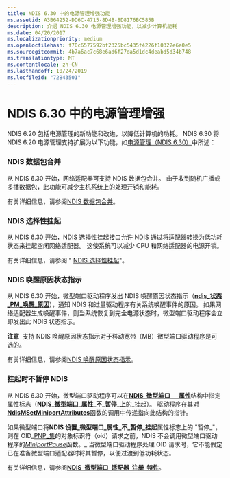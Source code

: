 ```yaml
---
title: NDIS 6.30 中的电源管理增强功能
ms.assetid: A3B64252-DD6C-4715-8D4B-8D8176BC585B
description: 介绍 NDIS 6.30 电源管理增强功能，以减少计算机能耗
ms.date: 04/20/2017
ms.localizationpriority: medium
ms.openlocfilehash: f70c6577592bf2325bc5435f4226f10322e6a0e5
ms.sourcegitcommit: 4b7a6ac7c68e6ad6f27da5d1dc4deabd5d34b748
ms.translationtype: MT
ms.contentlocale: zh-CN
ms.lasthandoff: 10/24/2019
ms.locfileid: "72843501"
---
```

# <a name="power-management-enhancements-in-ndis-630"></a>NDIS 6.30 中的电源管理增强


NDIS 6.20 包括电源管理的新功能和改进，以降低计算机的功耗。 NDIS 6.30 将 NDIS 6.20 电源管理支持扩展为以下功能，如[电源管理（NDIS 6.30）](power-management--ndis-6-30-.md)中所述：

### <a name="ndis-packet-coalescing"></a>NDIS 数据包合并

从 NDIS 6.30 开始，网络适配器可支持 NDIS 数据包合并。 由于收到随机广播或多播数据包，此功能可减少主机系统上的处理开销和能耗。

有关详细信息，请参阅[NDIS 数据包合并](ndis-packet-coalescing.md)。

### <a name="ndis-selective-suspend"></a>NDIS 选择性挂起

从 NDIS 6.30 开始，NDIS 选择性挂起接口允许 NDIS 通过将适配器转换为低功耗状态来挂起空闲网络适配器。 这使系统可以减少 CPU 和网络适配器的电源开销。

有关详细信息，请参阅 " [NDIS 选择性挂起](ndis-selective-suspend.md)"。

### <a name="ndis-wake-reason-status-indications"></a>NDIS 唤醒原因状态指示

从 NDIS 6.30 开始，微型端口驱动程序发出 NDIS 唤醒原因状态指示（[**ndis\_状态\_PM\_唤醒\_原因**](https://docs.microsoft.com/windows-hardware/drivers/network/ndis-status-pm-wake-reason)），通知 NDIS 和过量驱动程序有关系统唤醒事件的原因。 如果网络适配器生成唤醒事件，则当系统恢复到完全电源状态时，微型端口驱动程序会立即发出此 NDIS 状态指示。

**注意**  支持 NDIS 唤醒原因状态指示对于移动宽带（MB）微型端口驱动程序是可选的。

 

有关详细信息，请参阅[NDIS 唤醒原因状态指示](ndis-wake-reason-status-indications.md)。

### <a name="ndis-no-pause-on-suspend"></a>挂起时不暂停 NDIS

从 NDIS 6.30 开始，微型端口驱动程序可以在[**NDIS\_微型端口\_\_\_属性**](https://docs.microsoft.com/windows-hardware/drivers/ddi/ndis/ns-ndis-_ndis_miniport_adapter_registration_attributes)结构中指定属性标志（**NDIS\_微型端口\_属性\_不\_暂停\_上**的\_挂起）。 驱动程序在其对[**NdisMSetMiniportAttributes**](https://docs.microsoft.com/windows-hardware/drivers/ddi/ndis/nf-ndis-ndismsetminiportattributes)函数的调用中传递指向此结构的指针。

如果微型端口将**NDIS 设置\_微型端口\_属性\_不\_暂停\_挂起**属性标志上的 "暂停\_"，则在 OID\_[PNP\_集](https://docs.microsoft.com/windows-hardware/drivers/network/oid-pnp-set-power)的对象标识符（oid）请求之前，NDIS 不会调用微型端口驱动程序的[*MiniportPause*](https://docs.microsoft.com/windows-hardware/drivers/ddi/ndis/nc-ndis-miniport_pause)函数。\_ 当微型端口驱动程序处理 OID 请求时，它不能假定已在准备微型端口适配器时将其暂停，以便过渡到低功耗状态。

有关详细信息，请参阅[**NDIS\_微型端口\_适配器\_注册\_特性**](https://docs.microsoft.com/windows-hardware/drivers/ddi/ndis/ns-ndis-_ndis_miniport_adapter_registration_attributes)。

 

 





